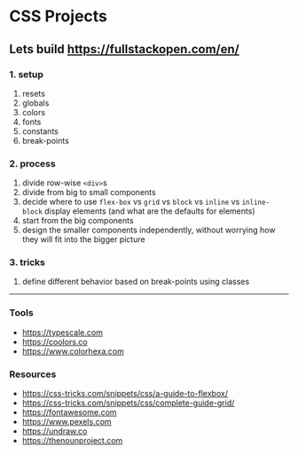 # CSS Projects

## Lets build https://fullstackopen.com/en/

### 1. setup

1. resets
2. globals
3. colors
4. fonts
5. constants
6. break-points

### 2. process

1. divide row-wise `<div>`s
1. divide from big to small components
1. decide where to use `flex-box` vs `grid` vs `block` vs `inline` vs `inline-block` display elements (and what are the defaults for elements)
1. start from the big components
1. design the smaller components independently, without worrying how they will fit into the bigger picture

### 3. tricks

1. define different behavior based on break-points using classes

---

### Tools

- https://typescale.com
- https://coolors.co
- https://www.colorhexa.com

### Resources

- https://css-tricks.com/snippets/css/a-guide-to-flexbox/
- https://css-tricks.com/snippets/css/complete-guide-grid/
- https://fontawesome.com
- https://www.pexels.com
- https://undraw.co
- https://thenounproject.com
